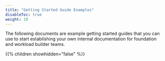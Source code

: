 ```yaml
---
title: "Getting Started Guide Examples"
disableToc: true
weight: 10
---
```

The following documents are example getting started guides that you can use to start establishing your own internal documentation for foundation and workload builder teams.

{{% children showhidden="false" %}}